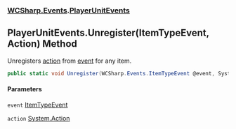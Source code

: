 ### [WCSharp.Events](WCSharp.Events.md 'WCSharp.Events').[PlayerUnitEvents](WCSharp.Events.PlayerUnitEvents.md 'WCSharp.Events.PlayerUnitEvents')

## PlayerUnitEvents.Unregister(ItemTypeEvent, Action) Method

Unregisters [action](WCSharp.Events.PlayerUnitEvents.Unregister(WCSharp.Events.ItemTypeEvent,System.Action).md#WCSharp.Events.PlayerUnitEvents.Unregister(WCSharp.Events.ItemTypeEvent,System.Action).action 'WCSharp.Events.PlayerUnitEvents.Unregister(WCSharp.Events.ItemTypeEvent, System.Action).action') from [event](WCSharp.Events.PlayerUnitEvents.Unregister(WCSharp.Events.ItemTypeEvent,System.Action).md#WCSharp.Events.PlayerUnitEvents.Unregister(WCSharp.Events.ItemTypeEvent,System.Action).event 'WCSharp.Events.PlayerUnitEvents.Unregister(WCSharp.Events.ItemTypeEvent, System.Action).event') for any item.

```csharp
public static void Unregister(WCSharp.Events.ItemTypeEvent @event, System.Action action);
```
#### Parameters

<a name='WCSharp.Events.PlayerUnitEvents.Unregister(WCSharp.Events.ItemTypeEvent,System.Action).event'></a>

`event` [ItemTypeEvent](WCSharp.Events.ItemTypeEvent.md 'WCSharp.Events.ItemTypeEvent')

<a name='WCSharp.Events.PlayerUnitEvents.Unregister(WCSharp.Events.ItemTypeEvent,System.Action).action'></a>

`action` [System.Action](https://docs.microsoft.com/en-us/dotnet/api/System.Action 'System.Action')